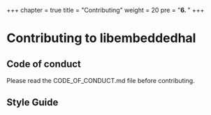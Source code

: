 +++
chapter = true
title = "Contributing"
weight = 20
pre = "<b>6. </b>"
+++

# Contributing to libembeddedhal

## Code of conduct

Please read the CODE_OF_CONDUCT.md file before contributing.

## Style Guide

##
